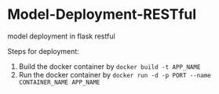 # Model-Deployment-RESTful
model deployment in flask restful

Steps for deployment:

1. Build the docker container by `docker build -t APP_NAME`
2. Run the docker container by `docker run -d -p PORT --name CONTAINER_NAME APP_NAME`
